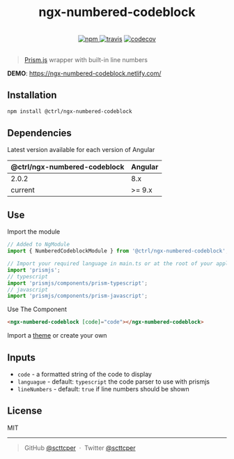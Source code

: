 <div align="center">
  <h1>ngx-numbered-codeblock</h1>
  <br>
  <a href="https://www.npmjs.org/package/@ctrl/ngx-numbered-codeblock">
    <img src="https://badge.fury.io/js/%40ctrl%2Fngx-numbered-codeblock.svg" alt="npm">
  </a> 
  <a href="https://travis-ci.org/TypeCtrl/ngx-numbered-codeblock">
    <img src="https://travis-ci.org/TypeCtrl/ngx-numbered-codeblock.svg?branch=master" alt="travis"></a> 
  <a href="https://codecov.io/github/typectrl/ngx-numbered-codeblock">
    <img src="https://img.shields.io/codecov/c/github/typectrl/ngx-numbered-codeblock.svg" alt="codecov">
  </a>
  <br>
  <br>
</div>

> [Prism.js](https://github.com/PrismJS/prism) wrapper with built-in line numbers

__DEMO__: https://ngx-numbered-codeblock.netlify.com/  

## Installation

```sh
npm install @ctrl/ngx-numbered-codeblock
```

## Dependencies

Latest version available for each version of Angular

| @ctrl/ngx-numbered-codeblock | Angular |
| ---------------------------- | ------- |
| 2.0.2                        | 8.x     |
| current                      | >= 9.x  |

## Use
Import the module

```ts
// Added to NgModule
import { NumberedCodeblockModule } from '@ctrl/ngx-numbered-codeblock';

// Import your required language in main.ts or at the root of your application
import 'prismjs';
// typescript
import 'prismjs/components/prism-typescript';
// javascript
import 'prismjs/components/prism-javascript';
```

Use The Component
```html
<ngx-numbered-codeblock [code]="code"></ngx-numbered-codeblock>
```

Import a [theme](https://github.com/PrismJS/prism-themes) or create your own

## Inputs
* `code` - a formatted string of the code to display
* `languague` - default: `typescript` the code parser to use with prismjs
* `lineNumbers` - default: `true` if line numbers should be shown

## License
MIT

---

> GitHub [@scttcper](https://github.com/scttcper) &nbsp;&middot;&nbsp;
> Twitter [@scttcper](https://twitter.com/scttcper)
